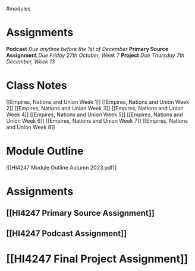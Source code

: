 #modules
# Assignments

**Podcast** *Due anytime before the 1st of December*
**Primary Source Assignment** *Due Friday 27th October, Week 7*
**Project** *Due Thursday 7th December, Week 13*
# Class Notes

[[Empires, Nations and Union Week 1]]
[[Empires, Nations and Union Week 2]]
[[Empires, Nations and Union Week 3]] 
[[Empires, Nations and Union Week 4]] 
[[Empires, Nations and Union Week 5]] 
[[Empires, Nations and Union Week 6]] 
[[Empires, Nations and Union Week 7]] 
[[Empires, Nations and Union Week 8]] 

# Module Outline
![[HI4247 Module Outline Autumn 2023.pdf]]
# Assignments

## [[HI4247 Primary Source Assignment]] 

## [[HI4247 Podcast Assignment]] 

# [[HI4247 Final Project Assignment]] 